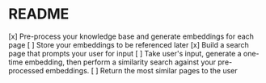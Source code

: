 # README

[x] Pre-process your knowledge base and generate embeddings for each page
[ ] Store your embeddings to be referenced later
[x] Build a search page that prompts your user for input
[ ] Take user's input, generate a one-time embedding, then perform a similarity search against your pre-processed embeddings.
[ ] Return the most similar pages to the user
